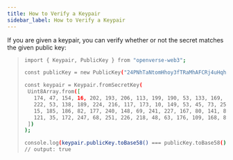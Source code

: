 ```yaml
---
title: How to Verify a Keypair
sidebar_label: How to Verify a Keypair
---
```


If you are given a keypair, you can verify whether or not the secret matches the given public key:

> ```bash
>import { Keypair, PublicKey } from "openverse-web3";
>
>const publicKey = new PublicKey("24PNhTaNtomHhoy3fTRaMhAFCRj4uHqhZEEoWrKDbR5p");
>
>const keypair = Keypair.fromSecretKey(
>  Uint8Array.from([
>    174, 47, 154, 16, 202, 193, 206, 113, 199, 190, 53, 133, 169, 175, 31, 56,
>    222, 53, 138, 189, 224, 216, 117, 173, 10, 149, 53, 45, 73, 251, 237, 246,
>    15, 185, 186, 82, 177, 240, 148, 69, 241, 227, 167, 80, 141, 89, 240, 121,
>    121, 35, 172, 247, 68, 251, 226, 218, 48, 63, 176, 109, 168, 89, 238, 135
>  ])
>);
>
>console.log(keypair.publicKey.toBase58() === publicKey.toBase58());
>// output: true
>```